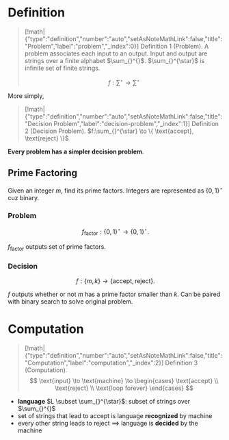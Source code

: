 # Definition

> [!math|{"type":"definition","number":"auto","setAsNoteMathLink":false,"title":"Problem","label":"problem","_index":0}] Definition 1 (Problem).
> A problem associates each input to an output. Input and output are strings over a finite alphabet $\sum_{}^{}$. $\sum_{}^{\star}$ is infinite set of finite strings.
> 
> $$
> f:\sum ^{\star} \to \sum^{\star}
> $$

More simply,

> [!math|{"type":"definition","number":"auto","setAsNoteMathLink":false,"title":"Decision Problem","label":"decision-problem","_index":1}] Definition 2 (Decision Problem).
> $f:\sum_{}^{\star} \to \{ \text{accept}, \text{reject} \}$

**Every problem has a simpler decision problem**.

## Prime Factoring

Given an integer $m$, find its prime factors. Integers are represented as $\{ 0,1 \}^{\star}$ cuz binary.

### Problem

$$
f_{\text{factor}}:\{ 0,1 \}^{\star}\to \{ 0,1 \}^{\star}.
$$

$f_{\text{factor}}$ outputs set of prime factors.

### Decision

$$
f:\{ m,k \}\to \{ \text{accept}, \text{reject} \}.
$$

$f$ outputs whether or not $m$ has a prime factor smaller than $k$. Can be paired with binary search to solve original problem.

# Computation

> [!math|{"type":"definition","number":"auto","setAsNoteMathLink":false,"title":"Computation","label":"computation","_index":2}] Definition 3 (Computation).
> $$
> \text{input} \to \text{machine} \to \begin{cases}
> \text{accept} \\
> \text{reject} \\
> \text{loop forever}
> \end{cases}
> $$

- **language** $L \subset \sum_{}^{\star}$: subset of strings over $\sum_{}^{}$
- set of strings that lead to accept is language **recognized** by machine
- every other string leads to reject $\implies$ language is **decided** by the machine